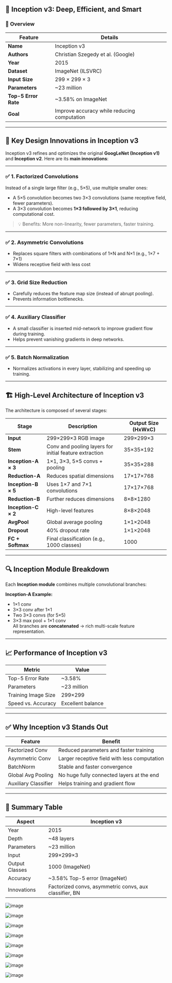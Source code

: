 ## 🧠 **Inception v3: Deep, Efficient, and Smart**

### 📌 **Overview**

| Feature             | Details                                 |
|---------------------|------------------------------------------|
| **Name**            | Inception v3                            |
| **Authors**         | Christian Szegedy et al. (Google)       |
| **Year**            | 2015                                    |
| **Dataset**         | ImageNet (ILSVRC)                       |
| **Input Size**      | 299 × 299 × 3                           |
| **Parameters**      | ~23 million                             |
| **Top-5 Error Rate**| ~3.58% on ImageNet                      |
| **Goal**            | Improve accuracy while reducing computation |

---

## 🧬 **Key Design Innovations in Inception v3**

Inception v3 refines and optimizes the original **GoogLeNet (Inception v1)** and **Inception v2**. Here are its **main innovations**:

---

### ✅ 1. **Factorized Convolutions**
Instead of a single large filter (e.g., 5×5), use multiple smaller ones:
- A 5×5 convolution becomes two 3×3 convolutions (same receptive field, fewer parameters).
- A 3×3 convolution becomes **1×3 followed by 3×1**, reducing computational cost.

> 💡 Benefits: More non-linearity, fewer parameters, faster training.

---

### ✅ 2. **Asymmetric Convolutions**
- Replaces square filters with combinations of 1×N and N×1 (e.g., 1×7 + 7×1)
- Widens receptive field with less cost

---

### ✅ 3. **Grid Size Reduction**
- Carefully reduces the feature map size (instead of abrupt pooling).
- Prevents information bottlenecks.

---

### ✅ 4. **Auxiliary Classifier**
- A small classifier is inserted mid-network to improve gradient flow during training.
- Helps prevent vanishing gradients in deep networks.

---

### ✅ 5. **Batch Normalization**
- Normalizes activations in every layer, stabilizing and speeding up training.

---

## 🏗️ **High-Level Architecture of Inception v3**

The architecture is composed of several stages:

| **Stage**         | **Description**                               | **Output Size (HxWxC)** |
|-------------------|------------------------------------------------|--------------------------|
| **Input**         | 299×299×3 RGB image                            | 299×299×3                |
| **Stem**          | Conv and pooling layers for initial feature extraction | 35×35×192              |
| **Inception-A × 3**| 1×1, 3×3, 5×5 convs + pooling                 | 35×35×288                |
| **Reduction-A**   | Reduces spatial dimensions                     | 17×17×768                |
| **Inception-B × 5**| Uses 1×7 and 7×1 convolutions                  | 17×17×768                |
| **Reduction-B**   | Further reduces dimensions                     | 8×8×1280                 |
| **Inception-C × 2**| High-level features                           | 8×8×2048                 |
| **AvgPool**       | Global average pooling                         | 1×1×2048                 |
| **Dropout**       | 40% dropout rate                               | 1×1×2048                 |
| **FC + Softmax**  | Final classification (e.g., 1000 classes)      | 1000                     |

---

## 🔍 **Inception Module Breakdown**

Each **Inception module** combines multiple convolutional branches:

**Inception-A Example:**
- 1×1 conv
- 3×3 conv after 1×1
- Two 3×3 convs (for 5×5)
- 3×3 max pool + 1×1 conv  
All branches are **concatenated** → rich multi-scale feature representation.

---

## 📈 **Performance of Inception v3**

| **Metric**          | **Value**        |
|---------------------|------------------|
| Top-5 Error Rate     | ~3.58%           |
| Parameters           | ~23 million      |
| Training Image Size  | 299×299          |
| Speed vs. Accuracy   | Excellent balance|

---

## ✅ **Why Inception v3 Stands Out**

| Feature              | Benefit                                        |
|----------------------|------------------------------------------------|
| Factorized Conv       | Reduced parameters and faster training        |
| Asymmetric Conv       | Larger receptive field with less computation  |
| BatchNorm             | Stable and faster convergence                 |
| Global Avg Pooling    | No huge fully connected layers at the end     |
| Auxiliary Classifier  | Helps training and gradient flow              |

---

## 🧠 **Summary Table**

| **Aspect**        | **Inception v3**                          |
|-------------------|--------------------------------------------|
| Year              | 2015                                       |
| Depth             | ~48 layers                                 |
| Parameters        | ~23 million                                |
| Input             | 299×299×3                                  |
| Output Classes    | 1000 (ImageNet)                            |
| Accuracy          | ~3.58% Top-5 error (ImageNet)              |
| Innovations       | Factorized convs, asymmetric convs, aux classifier, BN |

![image](https://github.com/user-attachments/assets/69020704-007b-4d95-9a1f-541f39802a63)

![image](https://github.com/user-attachments/assets/1715674c-0d35-48ac-a787-6afbb907e4c4)

![image](https://github.com/user-attachments/assets/a5b0281c-d599-4619-8529-39aeefb2ec06)

![image](https://github.com/user-attachments/assets/48c2eadb-0826-4fb8-a681-a0704f8ec8b3)

![image](https://github.com/user-attachments/assets/e2260407-084d-48d9-8ed6-6cd474e45962)

![image](https://github.com/user-attachments/assets/406ff19d-7a91-4aa3-8069-2de68b82a503)

![image](https://github.com/user-attachments/assets/48bdec02-afc7-4847-bf67-350e5020d1ba)

![image](https://github.com/user-attachments/assets/f117c472-330d-4269-a4c7-ff1e483645c0)

